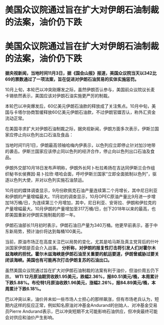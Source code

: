 # 美国众议院通过旨在扩大对伊朗石油制裁的法案，油价仍下跌

# 美国众议院通过旨在扩大对伊朗石油制裁的法案，油价仍下跌

**据央视新闻，当地时间11月3日，据《国会山报》报道，美国众议院当天以342比69的票数通过了一项法案，旨在促进对伊朗石油贸易的实体实施惩罚。**

10月上旬，本轮巴以冲突刚爆发之际，虽然伊朗否认参与，美国前众议院议长麦卡锡依然表示，美国应该对伊朗石油实施更严厉的制裁。

本轮巴以冲突爆发后，60亿美元伊朗石油款的释放成了关注焦点。10月中旬，美国与卡塔尔协商暂缓释放60亿美元伊朗石油款，不过伊朗官媒否认，称外汇资金流动正常。

在美国寻求扩大对伊朗石油制裁之际，据央视新闻，伊朗方面多次表示，伊斯兰国家应停止向以色列出口石油及食品：

当地时间11月1日，伊朗最高领袖哈梅内伊表示，以色列应立即停止针对加沙地带的袭击。伊斯兰国家应该停止同以色列的经济合作，停止向以色列出口石油及食品。

伊朗外交部10月18日发布声明称，伊朗外长阿卜杜拉希扬在吉达同伊斯兰合作组织秘书长侯赛因·易卜拉欣·塔哈会面，呼吁伊斯兰国家“立即全面抵制以色列”，驱逐以色列大使，并对以色列实施石油禁运。

10月初的媒体调查显示，9月份欧佩克石油产量连续第二个月增长，其中尼日利亚和伊朗的产量增幅最大。11月初的调查显示，10月OPEC原油产量比9月进一步增加18万桶/日，为连续第三个月增加，其中，尼日利亚、安哥拉、伊朗和伊拉克的产量增幅最大。10月伊朗的产量增加至317万桶/日，创下2018年以来的最高，也即美国重新对伊朗实施制裁的那一年。

伊朗石油部长11月初时表示，伊朗石油日产量为340万桶。他更早前表示，基于中东新局势，预计油价将达到每桶100美元。

当前，原油市场正在高度关注巴以局势的变化，尤其是哈马斯及真主党背后的什叶派国家伊朗是否会介入战事。
**分析称，对伊朗的报复性打击将引发人们对霍尔木兹海峡的担忧。霍尔木兹海峡是伊朗石油至关重要的航运要道，伊朗曾威胁过要关闭该海峡。美国也有可能再次打击伊朗复苏的石油出口。**

虽然美国众议院通过旨在扩大对伊朗石油制裁的法案有利于油价，但油价周五仍下跌。 **WTI
12月原油期货收跌1.95美元，跌幅2.36%，报80.51美元/桶，本周累计下跌5.88%。布伦特1月原油收跌1.96美元，涨幅2.26%，报84.89美元/桶，本周累计下跌6.18%。**

巴以冲突以来，油价并未如一些市场人士担心的那样飙涨，但有市场老兵认为，短期内这样的反应正常，例如知名原油对冲基金Andurand的创始人、对冲基金交易员Pierre
Andurand表示，巴以冲突短期不太可能影响石油供应，但冲突最终可能会对供应和油价产生影响。

